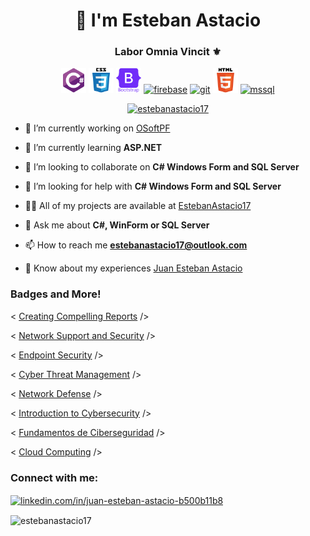 <h1 align="center">👋 I'm Esteban Astacio </h1>
<!-- <p align="center"> <img src="https://komarev.com/ghpvc/?username=estebanastacio17&label=Profile%20views&color=0e75b6&style=flat" alt="estebanastacio17" /> </p> -->
<h3 align="center"> Labor Omnia Vincit ⚜️</h3>

<p align="center">
  <a href="https://www.w3schools.com/cs/" target="_blank" rel="noreferrer"><img src="https://raw.githubusercontent.com/devicons/devicon/master/icons/csharp/csharp-original.svg" alt="csharp" width="40" height="40"/></a>
  <a href="https://www.w3schools.com/css/" target="_blank" rel="noreferrer"><img src="https://raw.githubusercontent.com/devicons/devicon/master/icons/css3/css3-original-wordmark.svg" alt="css3" width="40" height="40"/></a>
  <a href="https://getbootstrap.com" target="_blank" rel="noreferrer"><img src="https://raw.githubusercontent.com/devicons/devicon/master/icons/bootstrap/bootstrap-plain-wordmark.svg" alt="bootstrap" width="40" height="40"/></a>
  <a href="https://firebase.google.com/" target="_blank" rel="noreferrer"><img src="https://www.vectorlogo.zone/logos/firebase/firebase-icon.svg" alt="firebase" width="40" height="40"/></a>
  <a href="https://git-scm.com/" target="_blank" rel="noreferrer"><img src="https://www.vectorlogo.zone/logos/git-scm/git-scm-icon.svg" alt="git" width="40" height="40"/></a>
  <a href="https://www.w3.org/html/" target="_blank" rel="noreferrer"><img src="https://raw.githubusercontent.com/devicons/devicon/master/icons/html5/html5-original-wordmark.svg" alt="html5" width="40" height="40"/></a>
  <a href="https://www.microsoft.com/en-us/sql-server" target="_blank" rel="noreferrer"><img src="https://www.svgrepo.com/show/303229/microsoft-sql-server-logo.svg" alt="mssql" width="40" height="40"/></a>
</p>

<p align="center"> <a href="https://github.com/ryo-ma/github-profile-trophy"><img src="https://github-profile-trophy.vercel.app/?username=estebanastacio17" alt="estebanastacio17" /></a> </p>

- 🔭 I’m currently working on [OSoftPF](github.com/EstebanAstacio17/OSoftPF)

- 🌱 I’m currently learning **ASP.NET**

- 👯 I’m looking to collaborate on **C# Windows Form and SQL Server**

- 🤝 I’m looking for help with **C# Windows Form and SQL Server**

- 👨‍💻 All of my projects are available at [EstebanAstacio17](github.com/EstebanAstacio17?tab=repositories)

- 💬 Ask me about **C#, WinForm or SQL Server**

- 📫 How to reach me **estebanastacio17@outlook.com**

- 📄 Know about my experiences  [Juan Esteban Astacio](https://www.linkedin.com/in/juan-esteban-astacio-b500b11b8/)

<h3 align="left">Badges and More!</h3>
<p align="left">
  
   < [Creating Compelling Reports](https://www.credly.com/badges/af800686-28e1-40cd-9c0c-afe9909584e3/public_url) />

   < [Network Support and Security](https://www.credly.com/badges/cf449caf-8b18-42b6-ae76-0d1b8000de1c/public_url) />

   < [Endpoint Security](https://www.credly.com/badges/be294ccb-57ad-41f4-a892-00720bfc5bff/public_url) />

   < [Cyber Threat Management](https://www.credly.com/badges/af225b31-f121-4930-98f8-3af9fac2f889/public_url) />
  
   < [Network Defense](https://www.credly.com/badges/84e5c5fc-7867-4129-bc8d-dca19986e617/public_url) />

   < [Introduction to Cybersecurity](https://www.credly.com/badges/ed599a99-b21e-41ef-86a3-5e985964539d/public_url) />

   < [Fundamentos de Ciberseguridad](https://www.credly.com/badges/05e03eb1-63ea-48b5-afb3-f18c74353076/public_url) />

   < [Cloud Computing](https://skillshop.exceedlms.com/student/award/msazEGNXFdePmRNrMQVWfZAo) />
  
</p>

<h3 align="left">Connect with me:</h3>
<p align="left">
<a href="https://linkedin.com/in/linkedin.com/in/juan-esteban-astacio-b500b11b8/" target="_blank"> <img align="center" src="https://raw.githubusercontent.com/rahuldkjain/github-profile-readme-generator/master/src/images/icons/Social/linked-in-alt.svg" alt="linkedin.com/in/juan-esteban-astacio-b500b11b8" height="30" width="40" /> </a>
</p>

<p><img align="center" src="https://github-readme-stats.vercel.app/api/top-langs?username=estebanastacio17&show_icons=true&locale=en&layout=compact" alt="estebanastacio17" /></p>
